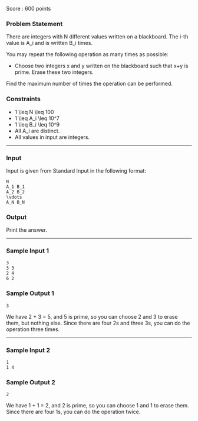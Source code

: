 Score : 600 points

### Problem Statement

There are integers with N different values written on a blackboard. The i-th value is A\_i and is written B\_i times.

You may repeat the following operation as many times as possible:

* Choose two integers x and y written on the blackboard such that x+y is prime. Erase these two integers.

Find the maximum number of times the operation can be performed.

### Constraints

* 1 \leq N \leq 100
* 1 \leq A\_i \leq 10^7
* 1 \leq B\_i \leq 10^9
* All A\_i are distinct.
* All values in input are integers.

---

### Input

Input is given from Standard Input in the following format:

```
N 
A_1 B_1
A_2 B_2
\vdots
A_N B_N
```

### Output

Print the answer.

---

### Sample Input 1

```
3
3 3
2 4
6 2
```

### Sample Output 1

```
3
```

We have 2 + 3 = 5, and 5 is prime, so you can choose 2 and 3 to erase them, but nothing else. Since there are four 2s and three 3s, you can do the operation three times.

---

### Sample Input 2

```
1
1 4
```

### Sample Output 2

```
2
```

We have 1 + 1 = 2, and 2 is prime, so you can choose 1 and 1 to erase them. Since there are four 1s, you can do the operation twice.